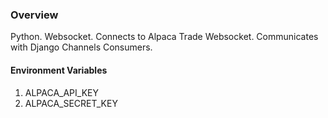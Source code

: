 ### Overview
Python. Websocket. Connects to Alpaca Trade Websocket. Communicates with Django Channels Consumers.

#### Environment Variables
1. ALPACA_API_KEY
2. ALPACA_SECRET_KEY